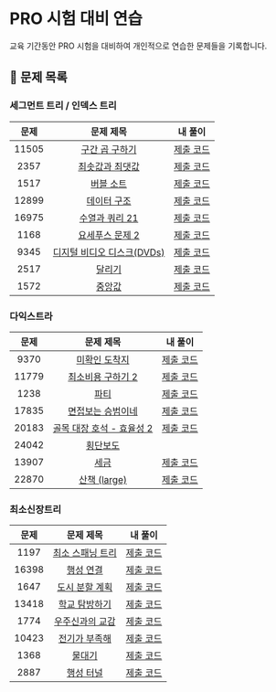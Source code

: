 # PRO 시험 대비 연습
교육 기간동안 PRO 시험을 대비하여 개인적으로 연습한 문제들을 기록합니다.

## 📄 문제 목록

### 세그먼트 트리 / 인덱스 트리
| 문제 | 문제 제목 | 내 풀이 |
| :--: | :--: | :--: |
| 11505 | [구간 곱 구하기](https://www.acmicpc.net/problem/11505) | [제출 코드](./11505.java) |
| 2357 | [최솟값과 최댓값](https://www.acmicpc.net/problem/2357) | [제출 코드](./2357.java) |
| 1517 | [버블 소트](https://www.acmicpc.net/problem/1517) | [제출 코드](./1517.java) |
| 12899 | [데이터 구조](https://www.acmicpc.net/problem/12899) | [제출 코드](./12899.java) |
| 16975 | [수열과 쿼리 21](https://www.acmicpc.net/problem/16975) | [제출 코드](./16975.java) |
| 1168 | [요세푸스 문제 2](https://www.acmicpc.net/problem/1168) | [제출 코드](./1168.java) |
| 9345 | [디지털 비디오 디스크(DVDs)](https://www.acmicpc.net/problem/9345) | [제출 코드](./9345.java) |
| 2517 | [달리기](https://www.acmicpc.net/problem/2517) | [제출 코드](./2517.java) |
| 1572 | [중앙값](https://www.acmicpc.net/problem/1572) | [제출 코드](./1572.java) |

### 다익스트라
| 문제 | 문제 제목 | 내 풀이 |
| :--: | :--: | :--: |
| 9370 | [미확인 도착지](https://www.acmicpc.net/problem/9370) | [제출 코드](./9370.java) |
| 11779 | [최소비용 구하기 2](https://www.acmicpc.net/problem/11779) | [제출 코드](./11779.java) |
| 1238 | [파티](https://www.acmicpc.net/problem/1238) | [제출 코드](./1238.java) |
| 17835 | [면접보는 승범이네](https://www.acmicpc.net/problem/17835) | [제출 코드](./17835.java) |
| 20183 | [골목 대장 호석 - 효율성 2](https://www.acmicpc.net/problem/20183) | [제출 코드](./20183.java) |
| 24042 | [횡단보도](https://www.acmicpc.net/problem/24042) | |
| 13907 | [세금](https://www.acmicpc.net/problem/13907) | [제출 코드](./13907.java) |
| 22870 | [산책 (large)](https://www.acmicpc.net/problem/22870) | [제출 코드](./22870.java) |

### 최소신장트리
| 문제 | 문제 제목 | 내 풀이 |
| :--: | :--: | :--: |
| 1197 | [최소 스패닝 트리](https://www.acmicpc.net/problem/1197) | [제출 코드](./1197.java) |
| 16398 | [행성 연결](https://www.acmicpc.net/problem/16398) | [제출 코드](./16398.java) |
| 1647 | [도시 분할 계획](https://www.acmicpc.net/problem/1647) | [제출 코드](./1647.java) |
| 13418 | [학교 탐방하기](https://www.acmicpc.net/problem/13418) | [제출 코드](./13418.java) |
| 1774 | [우주신과의 교감](https://www.acmicpc.net/problem/1774) | [제출 코드](./1774.java) |
| 10423 | [전기가 부족해](https://www.acmicpc.net/problem/10423) | [제출 코드](./10423.java) |
| 1368 | [물대기](https://www.acmicpc.net/problem/1368) | [제출 코드](./1368.java) |
| 2887 | [행성 터널](https://www.acmicpc.net/problem/2887) | [제출 코드](./2887.java) |

